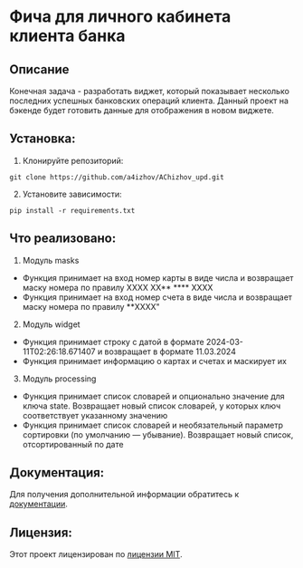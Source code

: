 # Фича для личного кабинета клиента банка
## Описание

Конечная задача - разработать виджет, который показывает несколько последних успешных банковских операций клиента. 
Данный проект на бэкенде будет готовить данные для отображения в новом виджете.

## Установка:

1. Клонируйте репозиторий:
```
git clone https://github.com/a4izhov/AChizhov_upd.git
```
2. Установите зависимости:
```
pip install -r requirements.txt
```
## Что реализовано:

1. Модуль masks
* Функция принимает на вход номер карты в виде числа и возвращает маску номера по правилу XXXX XX** **** XXXX
* Функция принимает на вход номер счета в виде числа и возвращает маску номера по правилу **XXXX"
2. Модуль widget
* Функция принимает строку с датой в формате 2024-03-11T02:26:18.671407 и возвращает в формате 11.03.2024
* Функция принимает информацию о картах и счетах и маскирует их
3. Модуль processing
* Функция принимает список словарей и опционально значение для ключа state.
    Возвращает новый список словарей, у которых ключ соответствует указанному значению
* Функция принимает список словарей и необязательный параметр сортировки (по умолчанию — убывание).
    Возвращает новый список, отсортированный по дате




## Документация:

Для получения дополнительной информации обратитесь к [документации](docs/README.md).

## Лицензия:

Этот проект лицензирован по [лицензии MIT](LICENSE).